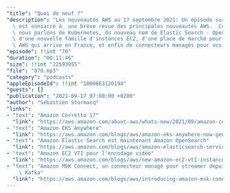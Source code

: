 ```yaml
---
"title": "Quoi de neuf ?"
"description": "Les nouveautés AWS au 17 septembre 2021: Un épisode sur deux du podcast\
  \ est consacré à  une brève revue des principales nouveautés AWS.  Cette semaine,\
  \ nous parlons de Kubernetes, du nouveau nom de Elastic Search - Open Search -,\
  \ d'une nouvelle famille d'instances EC2, d'une place de marché pour les compétences\
  \ AWS qui arrive en France, et enfin de connecteurs managés pour vos clusters Kafka."
"episode": !!int "70"
"duration": "00:11:46"
"size": !!int "22593955"
"file": "070.mp3"
"category": "podcasts"
"appleEpisodeId": !!int "1000663120194"
"guests": []
"publication": "2021-09-17 07:00:00 +0200"
"author": "Sébastien Stormacq"
"links":
- "text": "Amazon Corretto 17"
  "link": "https://aws.amazon.com/about-aws/whats-new/2021/09/amazon-corretto-17-now-available/"
- "text": "Amazon EKS Anywhere"
  "link": "https://aws.amazon.com/blogs/aws/amazon-eks-anywhere-now-generally-available-to-create-and-manage-kubernetes-clusters-on-premises/"
- "text": "Amazon Elastic Search est maintenant Amazon OpenSearch"
  "link": "https://aws.amazon.com/blogs/aws/amazon-elasticsearch-service-is-now-amazon-opensearch-service-and-supports-opensearch-10/"
- "text": "Amazon EC2 VT1 pour l'encodage vidéo"
  "link": "https://aws.amazon.com/blogs/aws/new-amazon-ec2-vt1-instances-for-live-multi-stream-video-transcoding/"
- "text": "Amazon MSK Connect, un connecteur managé pour streamer depuis et vers Apache\
    \ Kafka"
  "link": "https://aws.amazon.com/blogs/aws/introducing-amazon-msk-connect-stream-data-to-and-from-your-apache-kafka-clusters-using-managed-connectors/"
---
```

